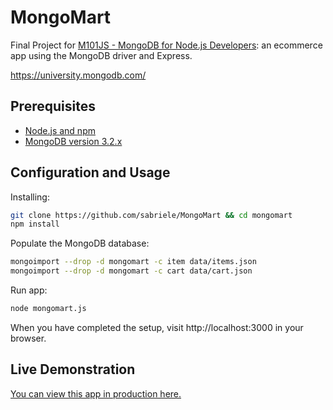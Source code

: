 # MongoMart
Final Project for [M101JS - MongoDB for Node.js Developers](https://university.mongodb.com/courses/M101JS/about): an ecommerce app using the MongoDB driver and Express.

https://university.mongodb.com/

## Prerequisites
- [Node.js and npm](https://www.nodejs.org/)
- [MongoDB version 3.2.x](https://www.mongodb.com/)

## Configuration and Usage
Installing:
```bash
git clone https://github.com/sabriele/MongoMart && cd mongomart
npm install
```
Populate the MongoDB database:
```bash
mongoimport --drop -d mongomart -c item data/items.json
mongoimport --drop -d mongomart -c cart data/cart.json
```
Run app:
```bash
node mongomart.js
```
When you have completed the setup, visit http://localhost:3000 in your browser. 

## Live Demonstration
[You can view this app in production here.](https://mongo-mart.herokuapp.com)
